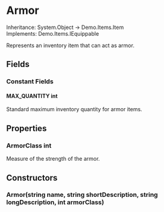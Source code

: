 # Armor

Inheritance: System.Object → Demo.Items.Item  
Implements: Demo.Items.IEquippable  
  
Represents an inventory item that can act as armor.

## Fields

### Constant Fields

#### MAX_QUANTITY int

Standard maximum inventory quantity for armor items.

## Properties

### ArmorClass int

Measure of the strength of the armor.

## Constructors

### Armor(string name, string shortDescription, string longDescription, int armorClass)

